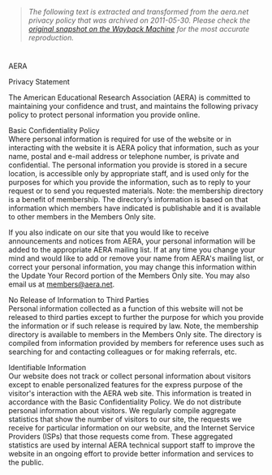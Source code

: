 > *The following text is extracted and transformed from the aera.net privacy policy that was archived on 2011-05-30. Please check the [original snapshot on the Wayback Machine](https://web.archive.org/web/20110530075754id_/http%3A//www.aera.net/Printable.aspx%3Fid%3D377) for the most accurate reproduction.*

# 

AERA

Privacy Statement

The American Educational Research Association (AERA) is committed to maintaining your confidence and trust, and maintains the following privacy policy to protect personal information you provide online.

Basic Confidentiality Policy  
Where personal information is required for use of the website or in interacting with the website it is AERA policy that information, such as your name, postal and e-mail address or telephone number, is private and confidential. The personal information you provide is stored in a secure location, is accessible only by appropriate staff, and is used only for the purposes for which you provide the information, such as to reply to your request or to send you requested materials. Note: the membership directory is a benefit of membership. The directory’s information is based on that information which members have indicated is publishable and it is available to other members in the Members Only site.

If you also indicate on our site that you would like to receive announcements and notices from AERA, your personal information will be added to the appropriate AERA mailing list. If at any time you change your mind and would like to add or remove your name from AERA's mailing list, or correct your personal information, you may change this information within the Update Your Record portion of the Members Only site. You may also email us at [members@aera.net](mailto:members@aera.net).

No Release of Information to Third Parties  
Personal information collected as a function of this website will not be released to third parties except to further the purpose for which you provide the information or if such release is required by law. Note, the membership directory is available to members in the Members Only site. The directory is compiled from information provided by members for reference uses such as searching for and contacting colleagues or for making referrals, etc.

Identifiable Information  
Our website does not track or collect personal information about visitors except to enable personalized features for the express purpose of the visitor's interaction with the AERA web site. This information is treated in accordance with the Basic Confidentiality Policy. We do not distribute personal information about visitors. We regularly compile aggregate statistics that show the number of visitors to our site, the requests we receive for particular information on our website, and the Internet Service Providers (ISPs) that those requests come from. These aggregated statistics are used by internal AERA technical support staff to improve the website in an ongoing effort to provide better information and services to the public. 
